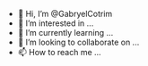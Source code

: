 - 👋 Hi, I’m @GabryelCotrim
- 👀 I’m interested in ...
- 🌱 I’m currently learning ...
- 💞️ I’m looking to collaborate on ...
- 📫 How to reach me ...

<!---
GabryelCotrim/GabryelCotrim is a ✨ special ✨ repository because its `README.md` (this file) appears on your GitHub profile.
You can click the Preview link to take a look at your changes.
--->
